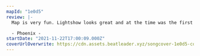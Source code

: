 ```yaml
---
mapId: "1e0d5"
review: |-
  Map is very fun. Lightshow looks great and at the time was the first time i'd really seen a lightshow like this that plays with light and dark very smoothly. Lowers remain accessible for those that can't handle the top diff, and the Expert+ has very fun dance ideas in the mapping throughout. I really liked the bomb resets that could also be played as wrist rolls.

  - Phoenix -
startDate: "2021-11-22T17:00:09.000Z"
coverUrlOverwrite: https://cdn.assets.beatleader.xyz/songcover-1e0d5-cover.jpg
---
```

